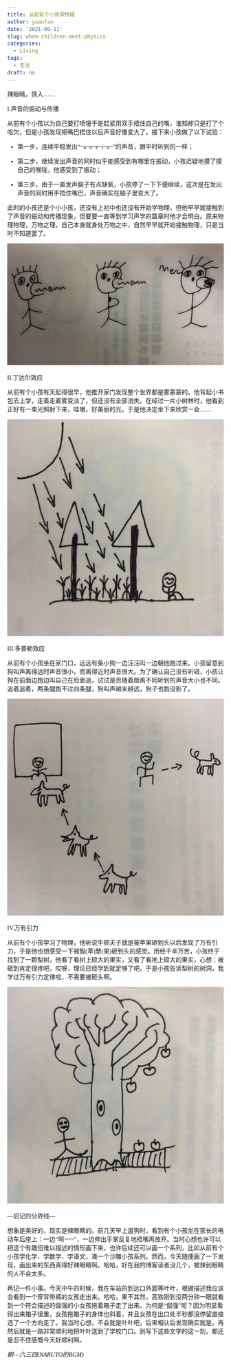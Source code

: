 ```yaml
---
title: 从前有个小孩学物理
author: yuanfan
date: '2021-09-11'
slug: when-children-meet-physics
categories:
  - Living
tags:
  - 生活
draft: no
---
```


<font face="微软雅黑">辣眼睛，慎入……

<!--more-->

I.声音的振动与传播

从前有个小孩以为自己要打喷嚏于是赶紧用双手捂住自己的嘴，谁知却只是打了个哈欠，但是小孩发现把嘴巴捂住以后声音好像变大了。接下来小孩做了以下试验：

+ 第一步，连续平稳发出“~a~o~e~i~u~”的声音，跟平时听到的一样；

+ 第二步，继续发出声音的同时似乎能感受到有哪里在振动，小孩迟疑地摸了摸自己的喉咙，他感受到了振动；

+ 第三步，由于一直发声脑子有点缺氧，小孩停了一下下便继续，这次是在发出声音的同时用手捂住嘴巴，声音确实在脑子里变大了。

此时的小孩还是个小小孩，还没有上初中也还没有开始学物理，但他早早就接触到了声音的振动和传播现象，但要要一直等到学习声学的篇章时他才会明白。原来物理物理，万物之理，自己本身就身处万物之中，自然早早就开始接触物理，只是当时不知道罢了。

![](https://raw.githubusercontent.com/earfanfan/yf/main/static/images/2021-09-11-1.jpg)

II.丁达尔效应

从前有个小孩有天起得很早，他推开家门发现整个世界都是雾蒙蒙的。他背起小书包去上学，走着走着雾变淡了，但还没有全部消失。在经过一片小树林时，他看到正好有一束光照射下来，哇嗷，好美丽的光，于是他决定坐下来欣赏一会……

![](https://raw.githubusercontent.com/earfanfan/yf/main/static/images/2021-09-11-2.jpg)

III.多普勒效应

从前有个小孩坐在家门口，远远有条小狗一边汪汪叫一边朝他跑过来。小孩留意到狗叫声离得远时声音很小，而离得近时声音很大。为了确认自己没有听错，小孩让狗在前面边跑边叫自己在后面追，试试是否随着距离不同听到的声音大小也不同。追着追着，两条腿跑不过四条腿，狗叫声越来越远，狗子也跑没影了。

![](https://raw.githubusercontent.com/earfanfan/yf/main/static/images/2021-09-11-3.jpg)

IV.万有引力

从前有个小孩学习了物理，他听说牛顿夫子就是被苹果砸到头以后发现了万有引力，于是他也想感受一下被智(苹)慧(果)砸到头的感觉。历经千辛万苦，小孩终于找到了一颗梨树，他看了看树上硕大的果实，又看了看地上硕大的果实，心想：被砸到肯定很疼吧，哎呀，理论已经学到就足够了吧。于是小孩告诉梨树的树洞，我学过万有引力定律啦，不需要被砸头啊。

![](https://raw.githubusercontent.com/earfanfan/yf/main/static/images/2021-09-11-4.jpg)

---后记的分界线---

想象是美好的，现实是辣眼睛的。前几天早上遛狗时，看到有个小孩坐在家长的电动车后座上：一边“啊~~~”，一边伸出手掌反复地捂嘴再放开。当时心想也许可以把这个有趣但难以描述的情形画下来，也许后续还可以画一个系列，比如从前有个小孩学化学、学数学、学语文，凑一个沙雕小孩系列。然而，今天随便画了一下发现，画出来的东西真得好辣眼睛啊。哈哈，好在我的博客读者没几个，被辣到眼睛的人不会太多。

再记一件小事。今天中午的时候，我在车站的到达口外面等叶叶，根据描述我应该会看到一个穿背带裤的女孩走出来。哈哈，果不其然，高铁刚到没两分钟一眼就看到一个符合描述的倔强的小女孩拖着箱子走了出来。为何是“倔强”呢？因为明显看得出来箱子很重，女孩拖箱子的身体也斜着，并且女孩在出口处半秒都没停留直接选了一个方向走了。我当时心想，不会就是叶叶吧，后来相认后发现确实就是。再然后就是一路非常顺利地把叶叶送到了学校门口。到写下这些文字的这一刻，都还是忍不住感慨今天好顺利啊。

*朝---六三四(NARUTO的BGM)*